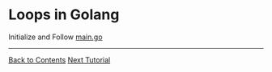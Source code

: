 # Loops in Golang

Initialize and Follow [main.go](./main.go)

---
[Back to Contents](../../Readme.md)
[Next Tutorial](../18tut/index.md)